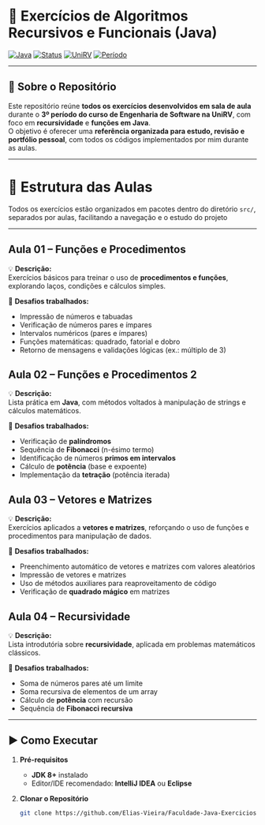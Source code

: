 # 📘 Exercícios de Algoritmos Recursivos e Funcionais (Java)

[![Java](https://img.shields.io/badge/Java-8%2B-informational)]()
[![Status](https://img.shields.io/badge/status-ativo-success)]()
[![UniRV](https://img.shields.io/badge/curso-Engenharia%20de%20Software-blue)]()
[![Período](https://img.shields.io/badge/Período-3%C2%BA%20período-yellowgreen)]()

---

## 📝 Sobre o Repositório

Este repositório reúne **todos os exercícios desenvolvidos em sala de aula** durante o **3º período do curso de Engenharia de Software na UniRV**, com foco em **recursividade** e **funções em Java**.  
O objetivo é oferecer uma **referência organizada para estudo, revisão e portfólio pessoal**, com todos os códigos implementados por mim durante as aulas.

---

# 📂 Estrutura das Aulas

Todos os exercícios estão organizados em pacotes dentro do diretório `src/`, separados por aulas, facilitando a navegação e o estudo do projeto

---

## Aula 01 – Funções e Procedimentos
💡 **Descrição:**  
Exercícios básicos para treinar o uso de **procedimentos e funções**, explorando laços, condições e cálculos simples.

🎯 **Desafios trabalhados:**
- Impressão de números e tabuadas
- Verificação de números pares e ímpares
- Intervalos numéricos (pares e ímpares)
- Funções matemáticas: quadrado, fatorial e dobro
- Retorno de mensagens e validações lógicas (ex.: múltiplo de 3)


## Aula 02 – Funções e Procedimentos 2
💡 **Descrição:**  
Lista prática em **Java**, com métodos voltados à manipulação de strings e cálculos matemáticos.

🎯 **Desafios trabalhados:**
- Verificação de **palíndromos**
- Sequência de **Fibonacci** (n-ésimo termo)
- Identificação de números **primos em intervalos**
- Cálculo de **potência** (base e expoente)
- Implementação da **tetração** (potência iterada)


## Aula 03 – Vetores e Matrizes
💡 **Descrição:**  
Exercícios aplicados a **vetores e matrizes**, reforçando o uso de funções e procedimentos para manipulação de dados.

🎯 **Desafios trabalhados:**
- Preenchimento automático de vetores e matrizes com valores aleatórios
- Impressão de vetores e matrizes
- Uso de métodos auxiliares para reaproveitamento de código
- Verificação de **quadrado mágico** em matrizes


## Aula 04 – Recursividade
💡 **Descrição:**  
Lista introdutória sobre **recursividade**, aplicada em problemas matemáticos clássicos.

🎯 **Desafios trabalhados:**
- Soma de números pares até um limite
- Soma recursiva de elementos de um array
- Cálculo de **potência** com recursão
- Sequência de **Fibonacci recursiva**

---

## ▶️ Como Executar

1. **Pré-requisitos**
    - **JDK 8+** instalado
    - Editor/IDE recomendado: **IntelliJ IDEA** ou **Eclipse**

2. **Clonar o Repositório**
   ```bash
   git clone https://github.com/Elias-Vieira/Faculdade-Java-Exercicios.git
